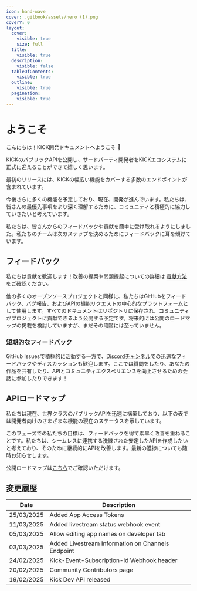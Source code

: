 ```yaml
---
icon: hand-wave
cover: .gitbook/assets/hero (1).png
coverY: 0
layout:
  cover:
    visible: true
    size: full
  title:
    visible: true
  description:
    visible: false
  tableOfContents:
    visible: true
  outline:
    visible: true
  pagination:
    visible: true
---
```


# ようこそ

こんにちは！KICK開発ドキュメントへようこそ 👋

KICKのパブリックAPIを公開し、サードパーティ開発者をKICKエコシステムに正式に迎えることができて嬉しく思います。

最初のリリースには、KICKの幅広い機能をカバーする多数のエンドポイントが含まれています。

今後さらに多くの機能を予定しており、現在、開発が進んでいます。私たちは、皆さんの最優先事項をより深く理解するために、コミュニティと積極的に協力していきたいと考えています。

私たちは、皆さんからのフィードバックや貢献を簡単に受け取れるようにしました。私たちのチームは次のステップを決めるためにフィードバックに耳を傾けています。

## フィードバック

私たちは貢献を歓迎します！改善の提案や問題提起についての詳細は [貢献方法](CONTRIBUTING-JA.md) をご確認ください。

他の多くのオープンソースプロジェクトと同様に、私たちはGitHubをフィードバック、バグ報告、およびAPIの機能リクエストの中心的なプラットフォームとして使用します。すべてのドキュメントはリポジトリに保存され、コミュニティがプロジェクトに貢献できるよう公開する予定です。将来的には公開のロードマップの掲載を検討していますが、まだその段階には至っていません。

### 短期的なフィードバック

GitHub Issuesで積極的に活動する一方で、[Discordチャンネル](https://discord.gg/kick)での迅速なフィードバックやディスカッションも歓迎します。ここでは質問をしたり、あなたの作品を共有したり、APIとコミュニティエクスペリエンスを向上させるための会話に参加したりできます！

## APIロードマップ

私たちは現在、世界クラスのパブリックAPIを迅速に構築しており、以下の表では開発者向けのさまざまな機能の現在のステータスを示しています。

このフェーズでの私たちの目標は、フィードバックを得て素早く改善を重ねることです。私たちは、シームレスに連携する洗練された安定したAPIを作成したいと考えており、そのために継続的にAPIを改善します。最新の進捗についても随時お知らせします。

公開ロードマップは[こちら](https://github.com/orgs/KickEngineering/projects/3)でご確認いただけます。

## 変更履歴

| Date       | Description                                       |
| ---------- | ------------------------------------------------- |
| 25/03/2025 | Added App Access Tokens                           |
| 11/03/2025 | Added livestream status webhook event             |
| 05/03/2025 | Allow editing app names on developer tab          |
| 03/03/2025 | Added Livestream Information on Channels Endpoint |
| 24/02/2025 | Kick-Event-Subscription-Id Webhook header         |
| 20/02/2025 | Community Contributors page                       |
| 19/02/2025 | Kick Dev API released                             |
